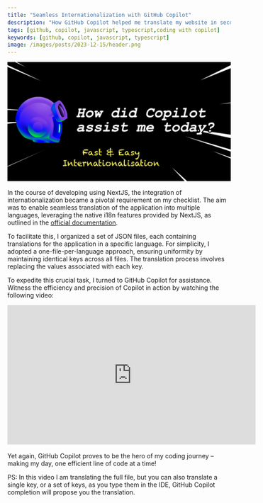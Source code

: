 ```yaml
---
title: "Seamless Internationalization with GitHub Copilot"
description: "How GitHub Copilot helped me translate my website in seconds"
tags: [github, copilot, javascript, typescript,coding with copilot]
keywords: [github, copilot, javascript, typescript]
image: /images/posts/2023-12-15/header.png
---
```


![Copilot Helping ](/images/posts/2023-12-15/header.png)


In the course of developing using NextJS, the integration of internationalization became a pivotal requirement on my checklist. The aim was to enable seamless translation of the application into multiple languages, leveraging the native i18n features provided by NextJS, as outlined in the [official documentation](https://nextjs.org/docs/app/building-your-application/routing/internationalization).

To facilitate this, I organized a set of JSON files, each containing translations for the application in a specific language. For simplicity, I adopted a one-file-per-language approach, ensuring uniformity by maintaining identical keys across all files. The translation process involves replacing the values associated with each key.

To expedite this crucial task, I turned to GitHub Copilot for assistance. Witness the efficiency and precision of Copilot in action by watching the following video:

<iframe width="560" height="315" src="https://www.youtube.com/embed/C-UfSQrmI_8?si=NVZepFaOa-9yl1Jb" title="YouTube video player" frameborder="0" allow="accelerometer; autoplay; clipboard-write; encrypted-media; gyroscope; picture-in-picture; web-share" allowfullscreen></iframe>

Yet again, GitHub Copilot proves to be the hero of my coding journey – making my day, one efficient line of code at a time!

PS: In this video I am translating the full file, but you can also translate a single key, or a set of keys, as you type them in the IDE, GitHub Copilot completion will propose you the translation.


